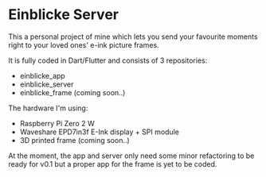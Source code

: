 # Einblicke Server

This a personal project of mine which lets you send your favourite moments right to your loved ones' e-ink picture frames. 


It is fully coded in Dart/Flutter and consists of 3 repositories:
- einblicke_app
- einblicke_server
- einblicke_frame (coming soon..)

The hardware I'm using:
- Raspberry Pi Zero 2 W
- Waveshare EPD7in3f E-Ink display + SPI module
- 3D printed frame (coming soon..)

At the moment, the app and server only need some minor refactoring to be ready for v0.1 but a proper app for the frame is yet to be coded.
